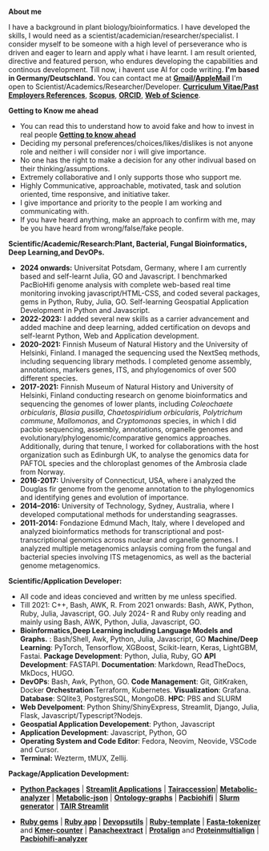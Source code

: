 **About me**

I have a background in plant biology/bioinformatics. I have developed the skills, I would need as a scientist/academician/researcher/specialist. I consider myself to be someone with a high level of perseverance who is driven and eager to learn and apply what i have learnt. I am result oriented, directive and featured person, who endures developing the capabilities and continous development. Till now, i havent use AI for code writing. **I'm based in Germany/Deutschland.** You can contact me at **[Gmail](mailto:gauravcodepro@gmail.com)/[AppleMail](mailto:codeprog@icloud.com)** I'm open to Scientist/Academics/Researcher/Developer. [**Curriculum Vitae/Past Employers References**](https://github.com/codecreatede/codecreatede/blob/main/Curriculum_Vitae_Gaurav_Sablok_2024.pdf), [**Scopus**](https://www.scopus.com/authid/detail.uri?authorId=36633064300), [**ORCID**](https://orcid.org/0000-0002-4157-9405), [**Web of Science**](https://www.webofscience.com/wos/author/record/C-5940-2014). 

**Getting to Know me ahead**
- You can read this to understand how to avoid fake and how to invest in real people [**Getting to know ahead**](https://drive.google.com/file/d/1pOfBWigcJAuQitLSdpxnD1YZ3hB6ZkU0/view?usp=sharing)
- Deciding my personal preferences/choices/likes/dislikes is not anyone role and neither i will consider nor i will give importance. 
- No one has the right to make a decision for any other indivual based on their thinking/assumptions.
- Extremely collaborative and I only supports those who support me.
- Highly Communicative, approachable, motivated, task and solution oriented, time responsive, and initiative taker.
- I give importance and priority to the people I am working and communicating with.
- If you have heard anything, make an approach to confirm with me, may be you have heard from wrong/false/fake people.

**Scientific/Academic/Research:Plant, Bacterial, Fungal Bioinformatics, Deep Learning,and DevOPs.**
- **2024 onwards:** Universitat Potsdam, Germany, where I am currently based and self-learnt Julia, GO and Javascript. I benchmarked PacBioHifi genome analysis with complete web-based real time monitoring invoking javascript/HTML-CSS, and coded several packages, gems in Python, Ruby, Julia, GO. Self-learning Geospatial Application Development in Python and Javascript.
- **2022-2023:** I added several new skills as a carrier advancement and added machine and deep learning, added certification on devops and self-learnt Python, Web and Application development. 
- **2020-2021:** Finnish Museum of Natural History and the University of Helsinki, Finland. I managed the sequencing used the NextSeq methods, including sequencing library methods. I completed genome assembly, annotations, markers genes, ITS, and phylogenomics of over 500 different species.
- **2017-2021:** Finnish Museum of Natural History and University of Helsinki, Finland conducting research on genome bioinformatics and sequencing the genomes of lower plants, including *Coleochaete orbicularis*, *Blasia pusilla*, *Chaetospiridium orbicularis*, *Polytrichum commune*, *Mallomonas*, and *Cryptomonas* species, in which I did pacbio sequencing, assembly, annotations, organelle genomes and evolutionary/phylogenomic/comparative genomics approaches. Additionally, during that tenure, I worked for collaborations with the host organization such as Edinburgh UK, to analyse the genomics data for PAFTOL species and the chloroplast genomes of the Ambrosia clade from Norway.
- **2016-2017:** University of Connecticut, USA, where i analyzed the Douglas fir genome from the genome annotation to the phylogenomics and identifying genes and evolution of importance.
- **2014–2016:** University of Technology, Sydney, Australia, where I developed computational methods for understanding seagrasses.
- **2011-2014:** Fondazione Edmund Mach, Italy, where I developed and analyzed bioinformatics methods for transcriptional and post-transcriptional genomics across nuclear and organelle genomes. I analyzed multiple metagenomics anlaysis coming from the fungal and bacterial species involving ITS metagenomics, as well as the bacterial genome metagenomics.

**Scientific/Application Developer:** 
- All code and ideas concieved and written by me unless specified. 
- Till 2021: C++, Bash, AWK, R. From 2021 onwards: Bash, AWK, Python, Ruby, Julia, Javascript, GO. July 2024- R and Ruby only reading and mainly using Bash, AWK, Python, Julia, Javascript, GO. 
- **Bioinformatics,Deep Learning including Language Models and Graphs.** : Bash/Shell, Awk, Python, Julia, Javascript, GO **Machine/Deep Learning**: PyTorch, Tensorflow, XGBoost, Scikit-learn, Keras, LightGBM, Fastai. **Package Development**: Python, Julia, Ruby, GO **API Development**: FASTAPI. **Documentation**: Markdown, ReadTheDocs, MkDocs, HUGO.
- **DevOPs**: Bash, Awk, Python, GO. **Code Management**: Git, GitKraken, Docker **Orchestration**:Terraform, Kubernetes. **Visualization**: Grafana. **Database**: SQlite3, PostgresSQL, MongoDB. **HPC**: PBS and SLURM
- **Web Develpoment**: Python Shiny/ShinyExpress, Streamlit, Django, Julia, Flask, Javascript/Typescript?Nodejs.
- **Geospatial Application Developement**: Python, Javascript
- **Application Development**: Javascript, Python, GO
- **Operating System and Code Editor**: Fedora, Neovim, Neovide, VSCode and Cursor. 
- **Terminal:** Wezterm, tMUX, Zellij.

**Package/Application Development:**
- [**Python Packages**](https://pypi.org/user/gauravcodepro/) |  [**Streamlit Applications**](https://streamlit.io/) | [**Tairaccession**](https://github.com/codecreatede/tairaccession)| [**Metabolic-analyzer**](https://github.com/codecreatede/BIGG-metabolic-analyzer-API) | [**Metabolic-json**](https://github.com/codecreatede/metabolic-json) | [**Ontology-graphs**](https://github.com/codecreatede/ontology-graphs) | [**Pacbiohifi**](https://github.com/codecreatede/pacbiohifi-desktop) | [**Slurm generator**](https://github.com/codecreatede/universitat-potsdam-devops) | [**TAIR Streamlit**](https://githb.com/arabidopsis-genome-analyzer)

- [**Ruby gems**](https://rubygems.org/profiles/gauravcodepro) | [**Ruby app**](https://www.ruby-forum.com/) | [**Devopsutils**](https://github.com/codecreatede/devops-system-profiler) | [**Ruby-template**](https://github.com/codecreatede/ruby-gem-create) | [**Fasta-tokenizer**](https://github.com/codecreatede/pacbiohifi-motif-scanner) and [**Kmer-counter**](https://github.com/codecreatede/kmer-count) | [**Panacheextract**](https://rubygems.org/gems/panacheextract) | [**Protalign**](https://github.com/codecreate/proteinalignment-annotation-gem) and [**Proteinmultialign**](https://github.com/codecreatede/protein-multialign-gem) | [**Pacbiohifi-analyzer**](https://github.com/codecreatede/pacbiohifi-analyzer)
 
